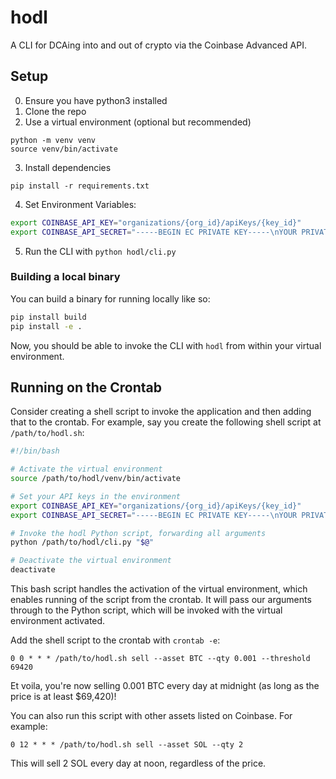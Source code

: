 # hodl
A CLI for DCAing into and out of crypto via the Coinbase Advanced API.

## Setup
0. Ensure you have python3 installed
1. Clone the repo
2. Use a virtual environment (optional but recommended)
```
python -m venv venv
source venv/bin/activate
```

3. Install dependencies
```
pip install -r requirements.txt
```

4. Set Environment Variables:
```bash
export COINBASE_API_KEY="organizations/{org_id}/apiKeys/{key_id}"
export COINBASE_API_SECRET="-----BEGIN EC PRIVATE KEY-----\nYOUR PRIVATE KEY\n-----END EC PRIVATE KEY-----\n"
```

5. Run the CLI with `python hodl/cli.py`

### Building a local binary
You can build a binary for running locally like so:

```bash
pip install build
pip install -e .
```

Now, you should be able to invoke the CLI with `hodl` from within your virtual environment.

## Running on the Crontab
Consider creating a shell script to invoke the application and then adding that to the crontab.
For example, say you create the following shell script at `/path/to/hodl.sh`:

```bash
#!/bin/bash

# Activate the virtual environment
source /path/to/hodl/venv/bin/activate

# Set your API keys in the environment
export COINBASE_API_KEY="organizations/{org_id}/apiKeys/{key_id}"
export COINBASE_API_SECRET="-----BEGIN EC PRIVATE KEY-----\nYOUR PRIVATE KEY\n-----END EC PRIVATE KEY-----\n"

# Invoke the hodl Python script, forwarding all arguments
python /path/to/hodl/cli.py "$@"

# Deactivate the virtual environment
deactivate
```

This bash script handles the activation of the virtual environment, which enables running of the script from the crontab.
It will pass our arguments through to the Python script, which will be invoked with the virtual environment activated.

Add the shell script to the crontab with `crontab -e`:

```cron
0 0 * * * /path/to/hodl.sh sell --asset BTC --qty 0.001 --threshold 69420
```

Et voila, you're now selling 0.001 BTC every day at midnight (as long as the price is at least $69,420)!

You can also run this script with other assets listed on Coinbase. For example:

```cron
0 12 * * * /path/to/hodl.sh sell --asset SOL --qty 2
```

This will sell 2 SOL every day at noon, regardless of the price.
